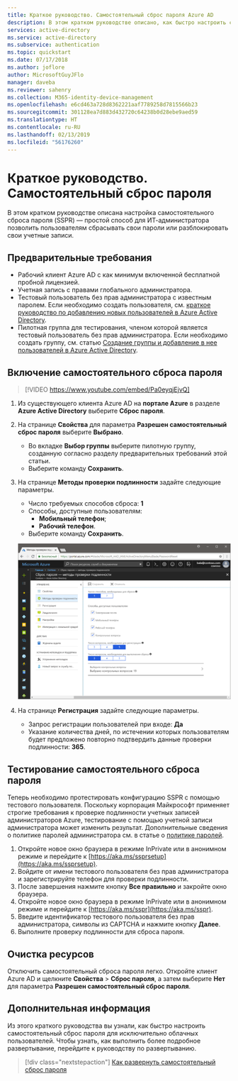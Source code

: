 ```yaml
---
title: Краткое руководство. Самостоятельный сброс пароля Azure AD
description: В этом кратком руководстве описано, как быстро настроить самостоятельный сброс пароля Azure AD, чтобы позволить пользователям сбрасывать свои пароли
services: active-directory
ms.service: active-directory
ms.subservice: authentication
ms.topic: quickstart
ms.date: 07/17/2018
ms.author: joflore
author: MicrosoftGuyJFlo
manager: daveba
ms.reviewer: sahenry
ms.collection: M365-identity-device-management
ms.openlocfilehash: e6cd463a728d8362221aaf7789258d7815566b23
ms.sourcegitcommit: 301128ea7d883d432720c64238b0d28ebe9aed59
ms.translationtype: HT
ms.contentlocale: ru-RU
ms.lasthandoff: 02/13/2019
ms.locfileid: "56176260"
---
```

# <a name="quickstart-self-service-password-reset"></a>Краткое руководство. Самостоятельный сброс пароля

В этом кратком руководстве описана настройка самостоятельного сброса пароля (SSPR) — простой способ для ИТ-администратора позволить пользователям сбрасывать свои пароли или разблокировать свои учетные записи.

## <a name="prerequisites"></a>Предварительные требования

* Рабочий клиент Azure AD с как минимум включенной бесплатной пробной лицензией.
* Учетная запись с правами глобального администратора.
* Тестовый пользователь без прав администратора с известным паролем. Если необходимо создать пользователя, см. [краткое руководство по добавлению новых пользователей в Azure Active Directory](../add-users-azure-active-directory.md).
* Пилотная группа для тестирования, членом которой является тестовый пользователь без прав администратора. Если необходимо создать группу, см. статью [Создание группы и добавление в нее пользователей в Azure Active Directory](../active-directory-groups-create-azure-portal.md).

## <a name="enable-self-service-password-reset"></a>Включение самостоятельного сброса пароля

> [!VIDEO https://www.youtube.com/embed/Pa0eyqjEjvQ]

1. Из существующего клиента Azure AD на **портале Azure** в разделе **Azure Active Directory** выберите **Сброс пароля**.

2. На странице **Свойства** для параметра **Разрешен самостоятельный сброс пароля** выберите **Выбрано**.
    * Во вкладке **Выбор группы** выберите пилотную группу, созданную согласно разделу предварительных требований этой статьи.
    * Выберите команду **Сохранить**.

3. На странице **Методы проверки подлинности** задайте следующие параметры.
   * Число требуемых способов сброса: **1**
   * Способы, доступные пользователям:
      * **Мобильный телефон**;
      * **Рабочий телефон**.
   * Выберите команду **Сохранить**.

    ![Проверка подлинности][Authentication]

4. На странице **Регистрация** задайте следующие параметры.
   * Запрос регистрации пользователей при входе: **Да**
   * Указание количества дней, по истечении которых пользователям будет предложено повторно подтвердить данные проверки подлинности: **365**.

## <a name="test-self-service-password-reset"></a>Тестирование самостоятельного сброса пароля

Теперь необходимо протестировать конфигурацию SSPR с помощью тестового пользователя. Поскольку корпорация Майкрософт применяет строгие требования к проверке подлинности учетных записей администраторов Azure, тестирование с помощью учетной записи администратора может изменить результат. Дополнительные сведения о политике паролей администратора см. в статье о [политике паролей](concept-sspr-policy.md).

1. Откройте новое окно браузера в режиме InPrivate или в анонимном режиме и перейдите к [https://aka.ms/ssprsetup](https://aka.ms/ssprsetup).
2. Войдите от имени тестового пользователя без прав администратора и зарегистрируйте телефон для проверки подлинности.
3. После завершения нажмите кнопку **Все правильно** и закройте окно браузера.
4. Откройте новое окно браузера в режиме InPrivate или в анонимном режиме и перейдите к [https://aka.ms/sspr](https://aka.ms/sspr).
5. Введите идентификатор тестового пользователя без прав администратора, символы из CAPTCHA и нажмите кнопку **Далее**.
6. Выполните проверку подлинности для сброса пароля.

## <a name="clean-up-resources"></a>Очистка ресурсов

Отключить самостоятельный сброса пароля легко. Откройте клиент Azure AD и щелкните **Свойства** > **Сброс пароля**, а затем выберите **Нет** для параметра **Разрешен самостоятельный сброс пароля**.

## <a name="next-steps"></a>Дополнительная информация

Из этого краткого руководства вы узнали, как быстро настроить самостоятельный сброс пароля для исключительно облачных пользователей. Чтобы узнать, как выполнить более подробное развертывание, перейдите к руководству по развертыванию.

> [!div class="nextstepaction"]
> [Как развернуть самостоятельный сброс пароля](howto-sspr-deployment.md)

[Authentication]: ./media/quickstart-sspr/sspr-authentication-methods.png "Доступные методы проверки подлинности Azure AD и требуемое число методов"
